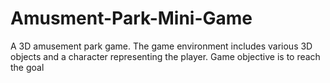 # Amusment-Park-Mini-Game
A 3D amusement park game. The game environment includes various 3D objects and a character representing the player. Game objective is to reach the goal
